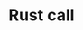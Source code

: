 # Rust call

<!-- ocirun rust rustc script.rs && call script.exe && del script.exe && del script.pdb -->
